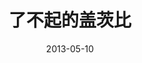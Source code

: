---
layout: movie-review
title: 了不起的盖茨比
description: >
  美版《小时代》。
category: 电影
img: assets/img/movie/before2020/了不起的盖茨比.webp
star: 2
date: 2013-05-10
---